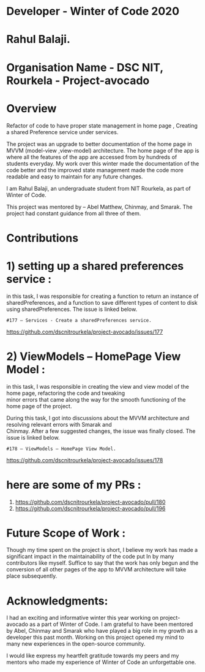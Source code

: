 # Developer - Winter of Code 2020

# Rahul Balaji.

# Organisation Name -  DSC NIT, Rourkela - Project-avocado

# Overview 

Refactor of code to have proper state management in home page , Creating a shared Preference service under services.     

The project was an upgrade to better documentation of the home page in MVVM (model-view ,view-model) architecture. 
The home page of the app is where all the features of the app are accessed from by hundreds of students everyday. 
My work over this winter made the documentation of the code better and the improved state management made the code 
more readable and easy to maintain for any future changes.

I am Rahul Balaji, an undergraduate student from NIT Rourkela, as part of Winter of Code.

This project was mentored by – Abel Matthew, Chinmay, and Smarak. The project had constant guidance from all three of them.

# Contributions 

# 1) setting up a shared preferences service :

  in this task, I was responsible for creating a function to return an 	instance of sharedPreferences, 
  and a function to save different types of content to disk using sharedPreferences. The issue is linked below.

	#177 – Services - Create a sharedPreferences service.
  
  https://github.com/dscnitrourkela/project-avocado/issues/177
 
# 2) ViewModels – HomePage View Model :
	
  in this task, I was responsible in creating the view and view model of the home page, refactoring the code and tweaking 	
  minor errors that came along the way for the smooth functioning of the home page of the project.

  During this task, I got into discussions about the MVVM architecture and resolving relevant errors with Smarak and 	
  Chinmay. After a few suggested changes, the issue was finally closed. The issue is linked below.

	#178 – ViewModels – HomePage View Model.
  
  https://github.com/dscnitrourkela/project-avocado/issues/178
  
# here are some of my PRs :

1. https://github.com/dscnitrourkela/project-avocado/pull/180
2. https://github.com/dscnitrourkela/project-avocado/pull/196

# Future Scope of Work :

Though my time spent on the project is short, I believe my work has made a significant impact in the maintainability of the code put 
In by many contributors like myself. Suffice to say that the work has only begun and the conversion of all other pages of the app to 
MVVM architecture will take place subsequently.

# Acknowledgments:

I had an exciting and informative winter this year working on project-avocado as a part of Winter of Code. I am grateful to have been 
mentored by Abel, Chinmay and Smarak who have played a big role in my growth as a developer this past month. Working on this project opened 
my mind to many new experiences in the open-source community. 

I would like express my heartfelt gratitude towards my peers and my mentors who made my experience of Winter of Code an unforgettable one.    

